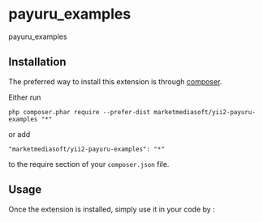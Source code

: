 payuru_examples
===============
payuru_examples

Installation
------------

The preferred way to install this extension is through [composer](http://getcomposer.org/download/).

Either run

```
php composer.phar require --prefer-dist marketmediasoft/yii2-payuru-examples "*"
```

or add

```
"marketmediasoft/yii2-payuru-examples": "*"
```

to the require section of your `composer.json` file.


Usage
-----

Once the extension is installed, simply use it in your code by  :
